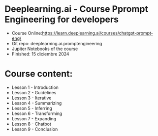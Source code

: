 # Deeplearning.ai - Course Pprompt Engineering for developers
- Course Online:https://learn.deeplearning.ai/courses/chatgpt-prompt-eng/
- Git repo: deeplearning.ai.promptengineering
- Jupiter Notebooks of the course
- Finished: 15 diciembre 2024

# Course content:
  - Lesson 1 - Introduction
  - Lesson 2 - Guidelines
  - Lesson 3 - Iterative
  - Lesson 4 - Summarizing
  - Lesson 5 - Inferring
  - Lesson 6 - Transforming
  - Lesson 7 - Expanding
  - Lesson 8 - Chatbot
  - Lesson 9 - Conclusion
